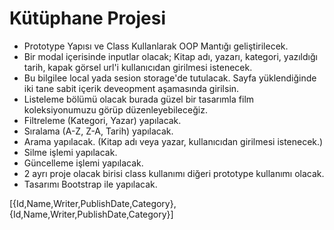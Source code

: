 # Kütüphane Projesi

- Prototype Yapısı ve Class Kullanlarak OOP Mantığı geliştirilecek.
- Bir modal içerisinde inputlar olacak; Kitap adı, yazarı, kategori, yazıldığı tarih, kapak görsel url'i kullanıcıdan girilmesi istenecek.
- Bu bilgilee local yada sesion storage'de tutulacak. Sayfa yüklendiğinde iki tane sabit içerik deveopment aşamasında girilsin.
- Listeleme bölümü olacak burada güzel bir tasarımla film koleksiyonumuzu görüp düzenleyebileceğiz.
- Filtreleme (Kategori, Yazar) yapılacak.
- Sıralama (A-Z, Z-A, Tarih) yapılacak.
- Arama yapılacak. (Kitap adı veya yazar, kullanıcıdan girilmesi istenecek.)
- Silme işlemi yapılacak.
- Güncelleme işlemi yapılacak.
- 2 ayrı proje olacak birisi class kullanımı diğeri prototype kullanımı olacak.
- Tasarımı Bootstrap ile yapılacak.


[{Id,Name,Writer,PublishDate,Category},{Id,Name,Writer,PublishDate,Category}]